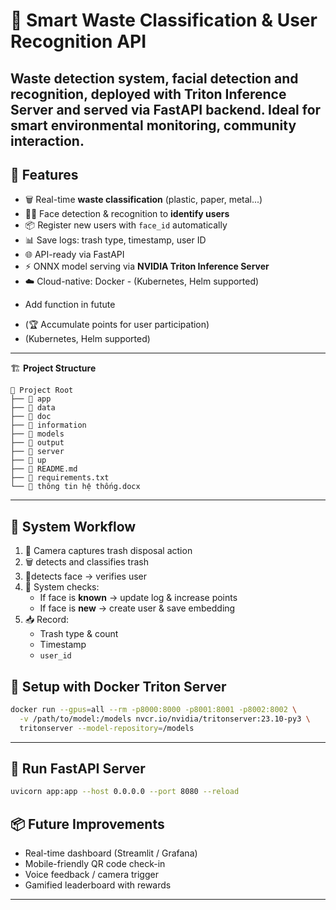 # 🧠 Smart Waste Classification & User Recognition API

## Waste detection system, facial detection and recognition, deployed with Triton Inference Server and served via FastAPI backend. Ideal for smart environmental monitoring, community interaction.

## 🚀 Features

- 🗑️ Real-time **waste classification** (plastic, paper, metal...)
- 🧑‍💼 Face detection & recognition to **identify users**
- 📦 Register new users with `face_id` automatically
- 📊 Save logs: trash type, timestamp, user ID
- 🌐 API-ready via FastAPI
- ⚡ ONNX model serving via **NVIDIA Triton Inference Server**
- ☁️ Cloud-native: Docker - (Kubernetes, Helm supported)

* Add function in futute

- (🏆 Accumulate points for user participation)
- (Kubernetes, Helm supported)

---

🏗️ **Project Structure**

```
📁 Project Root
├── 📁 app
├── 📁 data
├── 📁 doc
├── 📁 information
├── 📁 models
├── 📁 output
├── 📁 server
├── 📁 up
├── 📄 README.md
├── 📄 requirements.txt
└── 📄 thông tin hệ thống.docx

```

---

## 🔁 System Workflow

1. 📸 Camera captures trash disposal action
2. 🗑 detects and classifies trash
3. 🧑detects face → verifies user
4. 🧠 System checks:
   - If face is **known** → update log & increase points
   - If face is **new** → create user & save embedding
5. 📥 Record:
   - Trash type & count
   - Timestamp
   - `user_id`

## 🐳 Setup with Docker Triton Server

```bash
docker run --gpus=all --rm -p8000:8000 -p8001:8001 -p8002:8002 \
  -v /path/to/model:/models nvcr.io/nvidia/tritonserver:23.10-py3 \
  tritonserver --model-repository=/models
```

---

## 🚀 Run FastAPI Server

```bash
uvicorn app:app --host 0.0.0.0 --port 8080 --reload
```

## 📦 Future Improvements

- Real-time dashboard (Streamlit / Grafana)
- Mobile-friendly QR code check-in
- Voice feedback / camera trigger
- Gamified leaderboard with rewards

---
